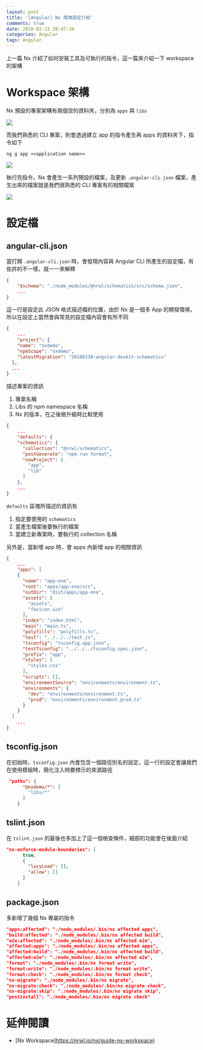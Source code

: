 ```yaml
---
layout: post
title: '[Angular] Nx 環境設定介紹'
comments: true
date: 2018-02-13 20:47:34
categories: Angular
tags: Angular
---
```


上一篇 Nx 介紹了如何安裝工具及可執行的指令，這一篇來介紹一下 workspace 的架構

<!-- more -->

# Workspace 架構

Nx 預設的專案架構有兩個空的資料夾，分別為 `apps` 與 `libs`

![](https://i.imgur.com/CMu4Pqo.png)

而我們熟悉的 CLI 專案，則會透過建立 app 的指令產生再 apps 的資料夾下，指令如下

```
ng g app <<application name>>
```



![](https://i.imgur.com/9mJrRqD.png)

執行完指令，Nx 會產生一系列預設的檔案，及更新 `.angular-cli.json` 檔案，產生出來的檔案就是我們很熟悉的 CLI 專案有的相關檔案

![](https://i.imgur.com/JGVdgov.png)



# 設定檔

## angular-cli.json

當打開 `.angular-cli.json` 時，會發現內容與 Angular CLI 所產生的設定檔，有些許的不一樣，就一一來解釋

```json
{
    "$schema": "./node_modules/@nrwl/schematics/src/schema.json",
    ...
}
```

這一行是設定此 JSON 格式描述檔的位置，由於 Nx 是一個多 App 的開發環境，所以在設定上當然會與常見的設定檔內容會有所不同

```json
{
    ...
    "project": {
    "name": "nxdemo",
    "npmScope": "nxdemo",
    "latestMigration": "20180130-angular-devkit-schematics"
  },
  ...
}
```

描述專案的資訊

1. 專案名稱
2. Libs 的 npm namespace 名稱
3. Nx 的版本，在之後做升級時比較使用

```json
{
    ...
    "defaults": {
    "schematics": {
      "collection": "@nrwl/schematics",
      "postGenerate": "npm run format",
      "newProject": [
        "app",
        "lib"
      ]
    },
    ...
}
```

`defaults` 區塊所描述的資訊有

1. 指定要使用的 `schematics` 
2. 當產生檔案後要執行的檔案
3. 當建立新專案時，要執行的 collection 名稱

另外是，當新增 app 時，會 apps 內新增 app 的相關資訊

```json
{
    ...
    "apps": [
    {
      "name": "app-one",
      "root": "apps/app-one/src",
      "outDir": "dist/apps/app-one",
      "assets": [
        "assets",
        "favicon.ico"
      ],
      "index": "index.html",
      "main": "main.ts",
      "polyfills": "polyfills.ts",
      "test": "../../../test.js",
      "tsconfig": "tsconfig.app.json",
      "testTsconfig": "../../../tsconfig.spec.json",
      "prefix": "app",
      "styles": [
        "styles.css"
      ],
      "scripts": [],
      "environmentSource": "environments/environment.ts",
      "environments": {
        "dev": "environments/environment.ts",
        "prod": "environments/environment.prod.ts"
      }
    }
  ]
    ...
}
```

## tsconfig.json

在初始時，`tsconfig.json` 內會包含一個路徑別名的設定，這一行的設定會讓我們在使用模組時，簡化注入時要標示的來源路徑

```json
 "paths": {
      "@nxdemo/*": [
        "libs/*"
      ]
    }
```



## tslint.json

在 `tslint.json` 的最後也多加上了這一個檢查條件，細部的功能會在後面介紹

```json
"nx-enforce-module-boundaries": [
      true,
      {
        "lazyLoad": [],
        "allow": []
      }
    ]
```



## package.json

多新增了幾個 Nx 專屬的指令

```json
"apps:affected": "./node_modules/.bin/nx affected apps",
"build:affected": "./node_modules/.bin/nx affected build",
"e2e:affected": "./node_modules/.bin/nx affected e2e",
"affected:apps": "./node_modules/.bin/nx affected apps",
"affected:build": "./node_modules/.bin/nx affected build",
"affected:e2e": "./node_modules/.bin/nx affected e2e",
"format": "./node_modules/.bin/nx format write",
"format:write": "./node_modules/.bin/nx format write",
"format:check": "./node_modules/.bin/nx format check",
"nx-migrate": "./node_modules/.bin/nx migrate",
"nx-migrate:check": "./node_modules/.bin/nx migrate check",
"nx-migrate:skip": "./node_modules/.bin/nx migrate skip",
"postinstall": "./node_modules/.bin/nx migrate check"
```



# 延伸閱讀

* [Nx Workspace]https://nrwl.io/nx/guide-nx-workspace)